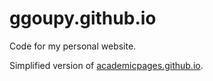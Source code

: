 # ggoupy.github.io
Code for my personal website. 

Simplified version of [academicpages.github.io](https://github.com/academicpages/academicpages.github.io).